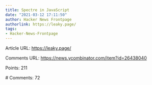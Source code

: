 ```yaml
---
title: Spectre in JavaScript
date: "2021-03-12 17:11:50"
author: Hacker News Frontpage
authorlink: https://leaky.page/
tags:
- Hacker-News-Frontpage
---
```


<p>Article URL: <a href="https://leaky.page/">https://leaky.page/</a></p>
<p>Comments URL: <a href="https://news.ycombinator.com/item?id=26438040">https://news.ycombinator.com/item?id=26438040</a></p>
<p>Points: 211</p>
<p># Comments: 72</p>
